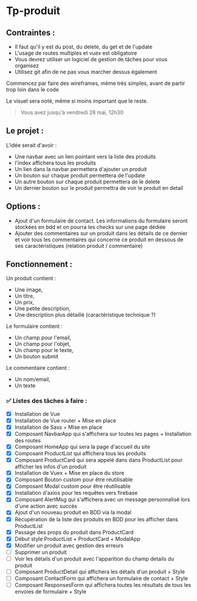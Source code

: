 # Tp-produit

## Contraintes :

- Il faut qu'il y est du post, du delete, du get et de l'update
- L'usage de routes multiples et vuex est obligatoire
- Vous devrez utiliser un logiciel de gestion de tâches pour vous organisez
- Utilisez git afin de ne pas vous marcher dessus également

Commencez par faire des wireframes, même très simples, avant de partir trop loin dans le code

Le visuel sera noté, même si moins important que le reste.

> Vous avez jusqu'à vendredi 28 mai, 12h30

## Le projet :

L'idée serait d'avoir : 

- Une navbar avec un lien pointant vers la liste des produits
- l'index affichera tous les produits
- Un lien dans la navbar permettera d'ajouter un produit
- Un bouton sur chaque produit permettera de l'update
- Un autre bouton sur chaque produit permettera de le delete
- Un dernier bouton sur le produit permettra de voir le produit en detail

## Options : 

- Ajout d'un formulaire de contact. Les informations du formulaire seront stockées en bdd et on pourra les checks sur une page dédiée
- Ajouter des commentaires sur un produit dans les détails de ce dernier et voir tous les commentaires qui concerne ce produit en dessous de ses caractéristiques (relation produit / commentaire)

## Fonctionnement :

Un produit contient :
- Une image,
- Un titre,
- Un prix,
- Une petite description,
- Une description plus détaillé (caractéristique technique ?)

Le formulaire contient :
- Un champ pour l'email,
- Un champ pour l'objet,
- Un champ pour le texte,
- Un bouton submit

Le commentaire contient :
- Un nom/email,
- Un texte

### ✅ Listes des tâches à faire :

- [x]  Installation de Vue
- [x]  Installation de Vue router + Mise en place
- [x]  Installation de Sass + Mise en place
- [x]  Composant NavbarApp qui s'affichera sur toutes les pages + Installation des routes
- [x]  Composant HomeApp qui sera la page d'accueil du site
- [x]  Composant ProductList qui affichera tous les produits
- [x]  Composant ProductCard qui sera appelé dans dans ProductList pour afficher les infos d'un produit
- [x]  Installation de Vuex + Mise en place du store
- [x]  Composant Bouton custom pour être réutilisable
- [x]  Composant Modal custom pour être réutilisable
- [x]  Installation d'axios pour les requêtes vers firebase
- [x]  Composant AlertMsg qui s'affichera avec un message personnalisé lors d'une action avec succès
- [x]  Ajout d'un nouveau produit en BDD via la modal
- [x]  Récupération de la liste des produits en BDD pour les afficher dans ProductList
- [x]  Passage des props du produit dans ProductCard
- [x]  Début style ProductList + ProductCard + ModalApp
- [x]  Modifier un produit avec gestion des erreurs
- [ ]  Supprimer un produit
- [ ]  Voir les détails d'un produit avec l'apparition du champ details du produit
- [ ]  Composant ProductDetail qui affichera les détails d'un produit + Style
- [ ]  Composant ContactForm qui affichera un formulaire de contact + Style
- [ ]  Composant ResponsesForm qui affichera toutes les résultats de tous les envoies de formulaire + Style